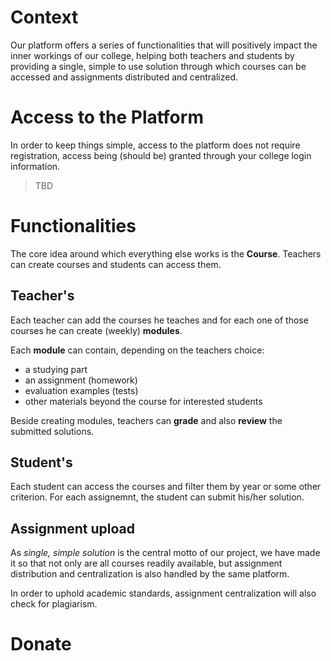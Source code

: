 # Context 

Our platform offers a series of functionalities that will positively impact the inner workings of our college, helping both teachers and students by providing a single, simple to use solution through which courses can be accessed and assignments distributed and centralized.

# Access to the Platform

In order to keep things simple, access to the platform does not require registration, access being (should be) granted through your college login information.

> TBD

# Functionalities
The core idea around which everything else works is the **Course**. Teachers can create courses and students can access them.

## Teacher's 
Each teacher can add the courses he teaches and for each one of those courses he can create (weekly) **modules**.

Each **module** can contain, depending on the teachers choice:
* a studying part 
* an assignment (homework)
* evaluation examples (tests)
* other materials beyond the course for interested students 

Beside creating modules, teachers can **grade** and also **review** the submitted solutions.

## Student's
Each student can access the courses and filter them by year or some other criterion. For each assignemnt, the student can submit his/her solution.


## Assignment upload
As *single, simple solution* is the central motto of our project, we have made it so that not only are all courses readily available, but assignment distribution and centralization is also handled by the same platform.

In order to uphold academic standards, assignment centralization will also check for plagiarism.

# Donate

